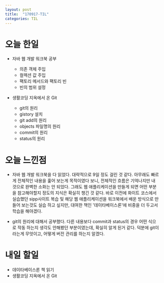 ```yaml
---
layout: post
title:  "170917-TIL"
categories: TIL
---
```

오늘 한일
========
- 자바 웹 개발 워크북 공부
  - 의존 객체 주입
  - 컬렉션 값 주입
  - 팩토리 메서드와 팩토리 빈
  - 빈의 범위 설정

- 생활코딩 지옥에서 온 Git
  - git의 원리
  - gistory 설치
  - git add의 원리
  - objects 파일명의 원리
  - commit의 원리
  - status의 원리

오늘 느낀점
=========
- 자바 웹 개발 워크북을 다 읽었다. 대략적으로 9일 정도 걸린 것 같다. 아무래도 빠르게 전체적인 내용을 훑어 보는게 목적이였다 보니, 전체적인 흐름은 기억나지만 내 것으로 완벽한 소화는 안 되었다. 그래도 웹 애플리케이션을 만들게 되면 어떤 부분을 참고해야할지 정도의 지식은 확실히 챙긴 것 같다. 바로 이전에 화이트 코스에서 실습했던 sipp사이트 복습 및 해당 웹 애플리케이션을 워크북에서 배운 방식으로 만들어 보는것도 실습 하고 싶지만, 대여한 책인 '데이타베이스론'에 비중을 더 두고서 학습을 해야겠다.

- git의 원리에 대해서 공부했다. 다른 내용보다 commit과 status의 경우 어떤 식으로 작동 하는지 생각도 안해봤던 부분이였는데, 확실히 알게 된거 같다. 덕분에 git이라는게 무엇이고, 어떻게 버전 관리를 하는지 알겠다.

내일 할일
=========
- 데이타베이스론 책 읽기
- 생활코딩 지옥에서 온 Git
